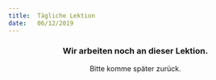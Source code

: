 ```yaml
---
title:  Tägliche Lektion
date:   06/12/2019
---
```


### <center>Wir arbeiten noch an dieser Lektion.</center>
<center>Bitte komme später zurück.</center>